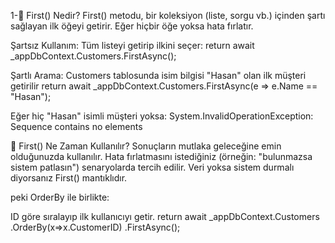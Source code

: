 ﻿1-🔹 First() Nedir?
First() metodu, bir koleksiyon (liste, sorgu vb.) içinden şartı sağlayan ilk öğeyi getirir. Eğer hiçbir öğe yoksa
hata fırlatır.

Şartsız Kullanım:
Tüm listeyi getirip ilkini seçer:
 return await _appDbContext.Customers.FirstAsync();

 Şartlı Arama:
 Customers tablosunda isim bilgisi "Hasan" olan ilk müşteri getirilir
  return await _appDbContext.Customers.FirstAsync(e => e.Name == "Hasan");

  Eğer hiç "Hasan" isimli müşteri yoksa:
System.InvalidOperationException: Sequence contains no elements

🧠 First() Ne Zaman Kullanılır?
Sonuçların mutlaka geleceğine emin olduğunuzda kullanılır.
Hata fırlatmasını istediğiniz (örneğin: "bulunmazsa sistem patlasın") senaryolarda tercih edilir.
Veri yoksa sistem durmalı diyorsanız First() mantıklıdır.

peki OrderBy ile birlikte:

ID göre sıralayıp ilk kullanıcıyı getir.
 return await _appDbContext.Customers
                .OrderBy(x=>x.CustomerID)
                .FirstAsync();